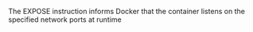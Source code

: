 The EXPOSE instruction informs Docker that the container listens on the specified network ports at runtime